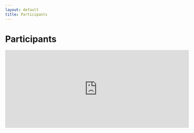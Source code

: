 ```yaml
---
layout: default
title: Participants
---
```


<div class="post">
	<h1 class="pageTitle">Participants</h1>

<iframe width="592" height="250" frameborder="0" scrolling="no" src="https://onedrive.live.com/embed?resid=566141491218E6C9%211836&authkey=%21AN_z1_bMQcOO5D4&em=2&wdAllowInteractivity=False&Item=Table1&wdHideGridlines=True&wdDownloadButton=True&wdInConfigurator=True&wdInConfigurator=True"></iframe>

</div>
